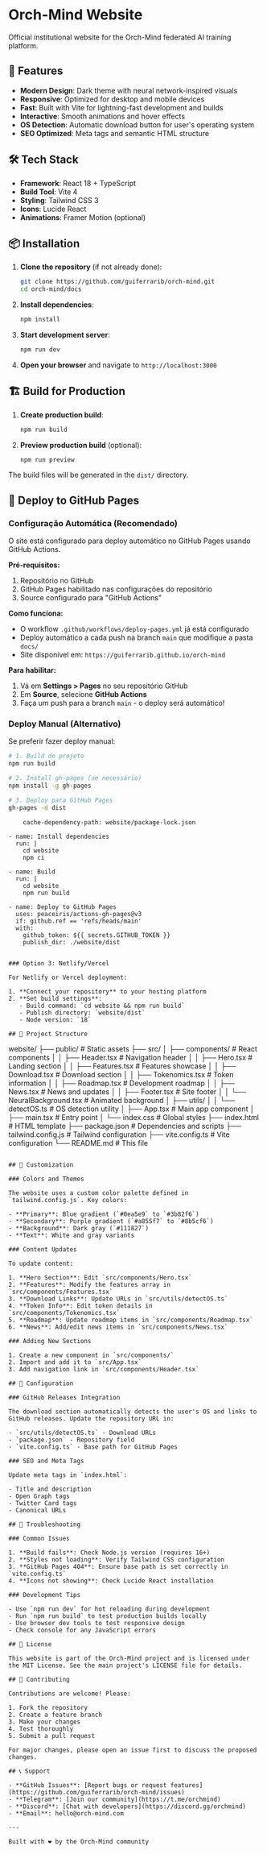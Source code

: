 # Orch-Mind Website

Official institutional website for the Orch-Mind federated AI training platform.

## 🚀 Features

- **Modern Design**: Dark theme with neural network-inspired visuals
- **Responsive**: Optimized for desktop and mobile devices
- **Fast**: Built with Vite for lightning-fast development and builds
- **Interactive**: Smooth animations and hover effects
- **OS Detection**: Automatic download button for user's operating system
- **SEO Optimized**: Meta tags and semantic HTML structure

## 🛠 Tech Stack

- **Framework**: React 18 + TypeScript
- **Build Tool**: Vite 4
- **Styling**: Tailwind CSS 3
- **Icons**: Lucide React
- **Animations**: Framer Motion (optional)

## 📦 Installation

1. **Clone the repository** (if not already done):

   ```bash
   git clone https://github.com/guiferrarib/orch-mind.git
   cd orch-mind/docs
   ```

2. **Install dependencies**:
   ```bash
   npm install
   ```

3. **Start development server**:
   ```bash
   npm run dev
   ```

4. **Open your browser** and navigate to `http://localhost:3000`

## 🏗 Build for Production

1. **Create production build**:
   ```bash
   npm run build
   ```

2. **Preview production build** (optional):
   ```bash
   npm run preview
   ```

The build files will be generated in the `dist/` directory.

## 🚀 Deploy to GitHub Pages

### Configuração Automática (Recomendado)

O site está configurado para deploy automático no GitHub Pages usando GitHub Actions.

**Pré-requisitos:**
1. Repositório no GitHub
2. GitHub Pages habilitado nas configurações do repositório
3. Source configurado para "GitHub Actions"

**Como funciona:**
- O workflow `.github/workflows/deploy-pages.yml` já está configurado
- Deploy automático a cada push na branch `main` que modifique a pasta `docs/`
- Site disponível em: `https://guiferrarib.github.io/orch-mind`

**Para habilitar:**
1. Vá em **Settings > Pages** no seu repositório GitHub
2. Em **Source**, selecione **GitHub Actions**
3. Faça um push para a branch `main` - o deploy será automático!

### Deploy Manual (Alternativo)

Se preferir fazer deploy manual:

```bash
# 1. Build do projeto
npm run build

# 2. Install gh-pages (se necessário)
npm install -g gh-pages

# 3. Deploy para GitHub Pages
gh-pages -d dist
```
        cache-dependency-path: website/package-lock.json
        
    - name: Install dependencies
      run: |
        cd website
        npm ci
        
    - name: Build
      run: |
        cd website
        npm run build
        
    - name: Deploy to GitHub Pages
      uses: peaceiris/actions-gh-pages@v3
      if: github.ref == 'refs/heads/main'
      with:
        github_token: ${{ secrets.GITHUB_TOKEN }}
        publish_dir: ./website/dist
```

### Option 3: Netlify/Vercel

For Netlify or Vercel deployment:

1. **Connect your repository** to your hosting platform
2. **Set build settings**:
   - Build command: `cd website && npm run build`
   - Publish directory: `website/dist`
   - Node version: `18`

## 📁 Project Structure

```
website/
├── public/                 # Static assets
├── src/
│   ├── components/        # React components
│   │   ├── Header.tsx     # Navigation header
│   │   ├── Hero.tsx       # Landing section
│   │   ├── Features.tsx   # Features showcase
│   │   ├── Download.tsx   # Download section
│   │   ├── Tokenomics.tsx # Token information
│   │   ├── Roadmap.tsx    # Development roadmap
│   │   ├── News.tsx       # News and updates
│   │   ├── Footer.tsx     # Site footer
│   │   └── NeuralBackground.tsx # Animated background
│   ├── utils/
│   │   └── detectOS.ts    # OS detection utility
│   ├── App.tsx           # Main app component
│   ├── main.tsx          # Entry point
│   └── index.css         # Global styles
├── index.html            # HTML template
├── package.json          # Dependencies and scripts
├── tailwind.config.js    # Tailwind configuration
├── vite.config.ts        # Vite configuration
└── README.md            # This file
```

## 🎨 Customization

### Colors and Themes

The website uses a custom color palette defined in `tailwind.config.js`. Key colors:

- **Primary**: Blue gradient (`#0ea5e9` to `#3b82f6`)
- **Secondary**: Purple gradient (`#a855f7` to `#8b5cf6`)
- **Background**: Dark gray (`#111827`)
- **Text**: White and gray variants

### Content Updates

To update content:

1. **Hero Section**: Edit `src/components/Hero.tsx`
2. **Features**: Modify the features array in `src/components/Features.tsx`
3. **Download Links**: Update URLs in `src/utils/detectOS.ts`
4. **Token Info**: Edit token details in `src/components/Tokenomics.tsx`
5. **Roadmap**: Update roadmap items in `src/components/Roadmap.tsx`
6. **News**: Add/edit news items in `src/components/News.tsx`

### Adding New Sections

1. Create a new component in `src/components/`
2. Import and add it to `src/App.tsx`
3. Add navigation link in `src/components/Header.tsx`

## 🔧 Configuration

### GitHub Releases Integration

The download section automatically detects the user's OS and links to GitHub releases. Update the repository URL in:

- `src/utils/detectOS.ts` - Download URLs
- `package.json` - Repository field
- `vite.config.ts` - Base path for GitHub Pages

### SEO and Meta Tags

Update meta tags in `index.html`:

- Title and description
- Open Graph tags
- Twitter Card tags
- Canonical URLs

## 🐛 Troubleshooting

### Common Issues

1. **Build fails**: Check Node.js version (requires 16+)
2. **Styles not loading**: Verify Tailwind CSS configuration
3. **GitHub Pages 404**: Ensure base path is set correctly in `vite.config.ts`
4. **Icons not showing**: Check Lucide React installation

### Development Tips

- Use `npm run dev` for hot reloading during development
- Run `npm run build` to test production builds locally
- Use browser dev tools to test responsive design
- Check console for any JavaScript errors

## 📄 License

This website is part of the Orch-Mind project and is licensed under the MIT License. See the main project's LICENSE file for details.

## 🤝 Contributing

Contributions are welcome! Please:

1. Fork the repository
2. Create a feature branch
3. Make your changes
4. Test thoroughly
5. Submit a pull request

For major changes, please open an issue first to discuss the proposed changes.

## 📞 Support

- **GitHub Issues**: [Report bugs or request features](https://github.com/guiferrarib/orch-mind/issues)
- **Telegram**: [Join our community](https://t.me/orchmind)
- **Discord**: [Chat with developers](https://discord.gg/orchmind)
- **Email**: hello@orch-mind.com

---

Built with ❤️ by the Orch-Mind community
